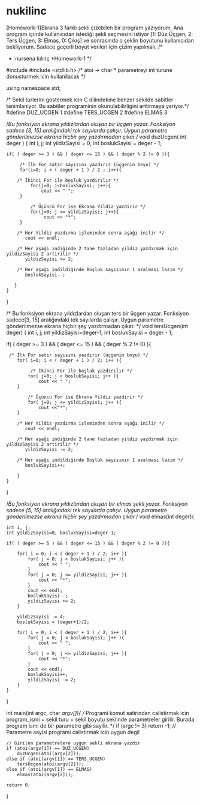 # nukilinc
[Homework-1]Ekrana 3 farklı şekli çizebilen bir program yazıyorum. Ana program içinde kullanıcıdan istediği şekli seçmesini istiyor [1: Düz Üçgen, 2: Ters Üçgen, 3: Elmas, 0: Çıkış] ve sonrasında o şeklin boyutunu kullanıcıdan bekliyorum. Sadece geçerli boyut verileri için çizim yapılmalı.
/*
 * nursena kılınç
 *Homework-1
 */

#include <iostream>
#include <stdlib.h> /* atoi -> char * parametreyi int turune donusturmek icin kullanilacak */

using namespace std;

/* Sekil turlerini gostermek icin C dilindekine benzer sekilde sabitler tanimlaniyor.
Bu sabitler programinin okunulabilirligini arttirmaya yariyor.*/
#define DUZ_UCGEN 1
#define TERS_UCGEN 2
#define ELMAS 3

/*Bu fonksiyon ekrana yıldızlardan oluşan bir üçgen yazar.
Fonksiyon sadece [3, 15] aralığındaki tek sayılarda çalışır.
Uygun parametre gönderilmezse ekrana hiçbir şey yazdırmadan çıkar.*/
void duzUcgen( int deger )
{
    int i, j;
    int yildizSayisi = 0;
    int boslukSayisi = deger - 1;
    

    if( ( deger >= 3 ) && ( deger <= 15 ) && ( deger % 2 != 0 )){

         /* İlk For satır sayısını yazdırır (üçgenin boyu) */
         for(i=0; i < ( deger + 1 ) / 2 ; i++){        

        /* İkinci For ile boşluk yazdırılır */
             for(j=0; j<boslukSayisi; j++){
                 cout << " "; 
	     }  

             /* Üçüncü For ise Ekrana Yildiz yazdirir */
             for(j=0; j <= yildizSayisi; j++){
                  cout << "*"; 
	     }          

        /* Her Yildiz yazdırma işleminden sonra aşağı inilir */
           cout << endl;               

        /* Her aşağı indiğinde 2 tane fazladan yildiz yazdırmak için yildizSayisi 2 artirilir */
           yildizSayisi += 2;          

        /* Her aşağı indildiğinde Boşluk sayısının 1 azalması lazım */
           boslukSayisi--;
        
       }
    }
}

/* Bu fonksiyon ekrana yıldızlardan oluşan ters bir üçgen yazar.
Fonksiyon sadece[3, 15] aralığındaki tek sayılarda çalışır.
Uygun parametre gönderilmezse ekrana hiçbir şey yazdırmadan çıkar. */
void tersUcgen(int deger)
{
   int i, j;
   int yildizSayisi=deger-1;
   int boslukSayisi = deger - 1;
   

  
   if( ( deger >= 3 ) && ( deger <= 15 ) && ( deger % 2 != 0) ){
	   
	 /* İlk For satır sayısını yazdırır (üçgenin boyu) */
        for( i=0; i < ( deger + 1 ) / 2; i++ ){        

             /* İkinci For ile boşluk yazdırılır */
            for( j=0; j < boslukSayisi; j++ ){
                cout << " ";  
		} 

            /* Üçüncü For ise Ekrana Yildiz yazdirir */
            for( j=0; j <= yildizSayisi; j++ ){
                cout <<"*";           
		}

        /* Her Yildiz yazdırma işleminden sonra aşağı inilir */
           cout << endl;               

        /* Her aşağı indiğinde 2 tane fazladan yildiz yazdırmak için yildizSayisi 2 artirilir */
           yildizSayisi -= 2; 

        /* Her aşağı indildiğinde Boşluk sayısının 1 azalması lazım */
           boslukSayisi++;
                
        }
    }
}

/*Bu fonksiyon ekrana yıldızlardan oluşan bir elmas şekli yazar.
Fonksiyon sadece [5, 15] aralığındaki tek sayılarda çalışır.
Uygun parametre gönderilmezse ekrana hiçbir şey yazdırmadan çıkar.*/
void elmas(int deger){
	
	int i, j;
	int yildizSayisi=0, boslukSayisi=deger-1;
	
	if( ( deger >= 5 ) && ( deger <= 15 ) && ( deger % 2 != 0 )){
		
		for( i = 0; i < ( deger + 1 ) / 2; i++ ){
			for( j = 0; j < boslukSayisi; j++ ){
				cout << " ";
			}
			for( j = 0; j <= yildizSayisi; j++ ){
				cout << "*";
			}
			cout << endl;
			boslukSayisi--;
			yildizSayisi += 2;
		}
		
		yildizSayisi -= 4;
		boslukSayisi = (deger+1)/2; 
		
		for( i = 0; i < ( deger + 1 ) / 2; i++ ){
			for( j = 0; j < boslukSayisi; j++ ){
				cout << " ";
			}
			for( j = 0; j <= yildizSayisi; j++ ){
				cout << "*";
			}
			cout << endl;
			boslukSayisi++;
			yildizSayisi -= 2;
		}
	}
}

int main(int argc, char *argv[]){
	/* Programi komut satirindan calistirmak icin program_ismi + sekil turu + sekil boyutu
	  seklinde parametreler girilir. Burada program ismi de bir parametre gibi sayilir.
	*/
	if (argc != 3)
		return -1; // Parametre sayisi programi calistirmak icin uygun degil

	// Girilen parametrelere uygun sekli ekrana yazdir
	if (atoi(argv[1]) == DUZ_UCGEN)
		duzUcgen(atoi(argv[2]));
	else if (atoi(argv[1]) == TERS_UCGEN)
		tersUcgen(atoi(argv[2]));
	else if (atoi(argv[1]) == ELMAS)
		elmas(atoi(argv[2]));

	return 0;
}
